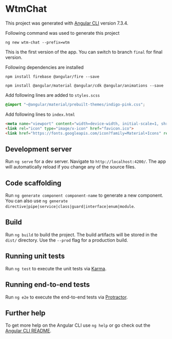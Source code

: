 # WtmChat

This project was generated with [Angular CLI](https://github.com/angular/angular-cli) version 7.3.4.

Following command was used to generate this project

`ng new wtm-chat --prefix=wtm`

This is the first version of the app. You can switch to branch `final` for final version.

Following dependencies are installed

`npm install firebase @angular/fire --save`

`npm install @angular/material @angular/cdk @angular/animations --save`


Add following lines are added to `styles.scss`

```scss
@import "~@angular/material/prebuilt-themes/indigo-pink.css";
```

Add following lines to `index.html`

```html
<meta name="viewport" content="width=device-width, initial-scale=1, shrink-to-fit=no">
<link rel="icon" type="image/x-icon" href="favicon.ico">
<link href="https://fonts.googleapis.com/icon?family=Material+Icons" rel="stylesheet">
```

## Development server

Run `ng serve` for a dev server. Navigate to `http://localhost:4200/`. The app will automatically reload if you change any of the source files.

## Code scaffolding

Run `ng generate component component-name` to generate a new component. You can also use `ng generate directive|pipe|service|class|guard|interface|enum|module`.

## Build

Run `ng build` to build the project. The build artifacts will be stored in the `dist/` directory. Use the `--prod` flag for a production build.

## Running unit tests

Run `ng test` to execute the unit tests via [Karma](https://karma-runner.github.io).

## Running end-to-end tests

Run `ng e2e` to execute the end-to-end tests via [Protractor](http://www.protractortest.org/).

## Further help

To get more help on the Angular CLI use `ng help` or go check out the [Angular CLI README](https://github.com/angular/angular-cli/blob/master/README.md).
